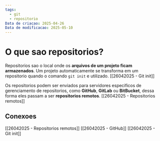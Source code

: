 ```yaml
---
tags:
  - git
  - repositorio
Data de criacao: 2025-04-26
Data de modificacao: 2025-05-10
---
```

# O que sao repositorios?
Repositorios sao o local onde os **arquivos de um projeto ficam armazenados**. Um projeto automaticamente se transforma em um repositorio quando o comando `git init` e utilizado. [[26042025 - Git init]]

Os repositorios podem ser enviados para servidores especificos de gerenciamento de repositorios, como **GitHub**, **GitLab** ou **BitBucket**, dessa forma eles passam a ser **repositorios remotos**. [[26042025 - Repositorios remotos]]

## Conexoes
[[26042025 - Repositorios remotos]]
[[26042025 - GitHub]]
[[26042025 - Git init]]